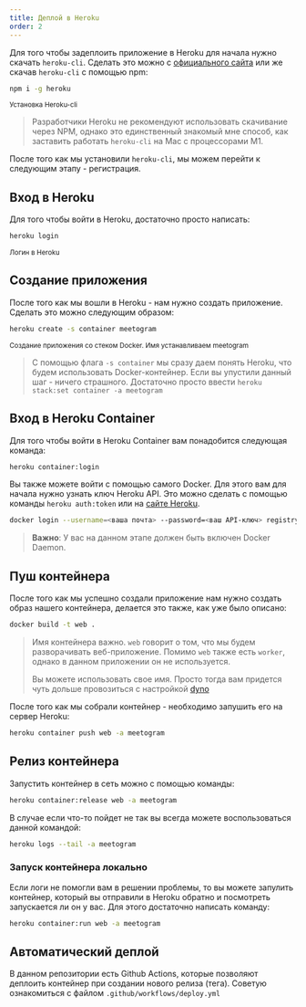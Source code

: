 ```yaml
---
title: Деплой в Heroku
order: 2
---
```


Для того чтобы задеплоить приложение в Heroku для начала нужно скачать `heroku-cli`. Сделать это можно с [официального сайта](https://devcenter.heroku.com/articles/heroku-cli#install-the-heroku-cli) или же скачав `heroku-cli` с помощью npm:

```bash
npm i -g heroku
```

<small>Установка Heroku-cli</small>

> Разработчики Heroku не рекомендуют использовать скачивание через NPM, однако это единственный знакомый мне способ, как заставить работать `heroku-cli` на Mac с процессорами M1.

После того как мы установили `heroku-cli`, мы можем перейти к следующим этапу - регистрация.

## Вход в Heroku

Для того чтобы войти в Heroku, достаточно просто написать:

```bash
heroku login
```

<small>Логин в Heroku</small>

## Создание приложения

После того как мы вошли в Heroku - нам нужно создать приложение. Сделать это можно следующим образом:

```bash
heroku create -s container meetogram
```

<small>Создание приложения со стеком Docker. Имя устанавливаем meetogram</small>

> С помощью флага `-s container` мы сразу даем понять Heroku, что будем использовать Docker-контейнер. Если вы упустили данный шаг - ничего страшного. Достаточно просто ввести `heroku stack:set container -a meetogram`

## Вход в Heroku Container

Для того чтобы войти в Heroku Container вам понадобится следующая команда:

```bash
heroku container:login
```

Вы также можете войти с помощью самого Docker. Для этого вам для начала нужно узнать ключ Heroku API. Это можно сделать с помощью команды `heroku auth:token` или на [сайте Heroku](https://dashboard.heroku.com/account).

```bash
docker login --username=<ваша почта> --password=<ваш API-ключ> registry.heroku.com
```

> **Важно**: У вас на данном этапе должен быть включен Docker Daemon.

## Пуш контейнера

После того как мы успешно создали приложение нам нужно создать образ нашего контейнера, делается это также, как уже было описано:

```bash
docker build -t web .
```

> Имя контейнера важно. `web` говорит о том, что мы будем разворачивать веб-приложение. Помимо `web` также есть `worker`, однако в данном приложении он не используется.
>
> Вы можете использовать свое имя. Просто тогда вам придется чуть дольше провозиться с настройкой [dyno](https://devcenter.heroku.com/articles/dyno-types)

После того как мы собрали контейнер - необходимо запушить его на сервер Heroku:

```bash
heroku container push web -a meetogram
```

## Релиз контейнера

Запустить контейнер в сеть можно с помощью команды:

```bash
heroku container:release web -a meetogram
```

В случае если что-то пойдет не так вы всегда можете воспользоваться данной командой:

```bash
heroku logs --tail -a meetogram
```

### Запуск контейнера локально

Если логи не помогли вам в решении проблемы, то вы можете запулить контейнер, который вы отправили в Heroku обратно и посмотреть запускается ли он у вас. Для этого достаточно написать команду:

```bash
heroku container:run web -a meetogram
```

## Автоматический деплой

В данном репозитории есть Github Actions, которые позволяют деплоить контейнер при создании нового релиза (тега). Советую ознакомиться с файлом `.github/workflows/deploy.yml`
